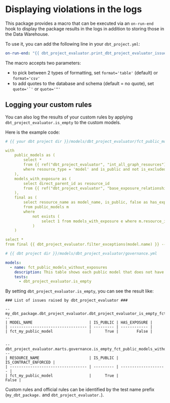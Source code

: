 # Displaying violations in the logs

This package provides a macro that can be executed via an `on-run-end` hook to display the package results in the logs in addition to storing those in the Data Warehouse.

To use it, you can add the following line in your `dbt_project.yml`:

```yaml
on-run-end: "{{ dbt_project_evaluator.print_dbt_project_evaluator_issues() }}"
```

The macro accepts two parameters:

- to pick between 2 types of formatting, set `format='table'` (default) or `format='csv'`
- to add quotes to the database and schema (default = no quote), set ``quote='`'`` or `quote='"'`

## Logging your custom rules

You can also log the results of your custom rules by applying `dbt_project_evaluator.is_empty` to
the custom models.

Here is the example code:

```yaml
# {{ your dbt project dir }}/models/dbt_project_evaluator/fct_public_models_without_exposures.sql

with
    public_models as (
        select *
        from {{ ref("dbt_project_evaluator", "int_all_graph_resources") }}
        where resource_type = 'model' and is_public and not is_excluded
    ),
    models_with_exposure as (
        select direct_parent_id as resource_id
        from {{ ref("dbt_project_evaluator", "base_exposure_relationships") }}
    ),
    final as (
        select resource_name as model_name, is_public, false as has_exposure
        from public_models m
        where
            not exists (
                select 1 from models_with_exposure e where m.resource_id = e.resource_id
            )
    )

select *
from final {{ dbt_project_evaluator.filter_exceptions(model.name) }} -- to enable exceptions
```

```yaml
# {{ dbt project dir }}/models/dbt_project_evaluator/governance.yml

models:
  - name: fct_public_models_without_exposures
    description: This table shows each public model that does not have an exposure
    tests:
      - dbt_project_evaluator.is_empty
```

By setting `dbt_project_evaluator.is_empty`, you can see the result like:

```
### List of issues raised by dbt_project_evaluator ###

-- my_dbt_package.dbt_project_evaluator.dbt_project_evaluator_is_empty_fct_public_models_without_exposures_ --
| MODEL_NAME                         | IS_PUBLIC | HAS_EXPOSURE |
| ---------------------------------- | --------- | ------------ |
| fct_my_public_model                |      True |        False |


-- dbt_project_evaluator.marts.governance.is_empty_fct_public_models_without_contract_ --
| RESOURCE_NAME                      | IS_PUBLIC | IS_CONTRACT_ENFORCED |
| ---------------------------------- | --------- | -------------------- |
| fct_my_public_model                |      True |                False |
```

Custom rules and official rules can be identified by the test name prefix (`my_dbt_package.` and
`dbt_project_evaluator.`).
